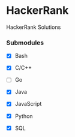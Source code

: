 # HackerRank
HackerRank Solutions

### Submodules
- [x] Bash
- [x] C/C++
- [ ] Go
- [x] Java
- [x] JavaScript
- [x] Python
- [x] SQL

